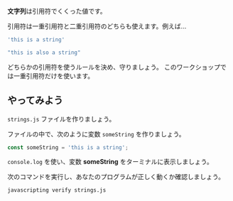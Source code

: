 **文字列**は引用符でくくった値です。

引用符は一重引用符と二重引用符のどちらも使えます。例えば...

```js
'this is a string'

"this is also a string"
```

どちらかの引用符を使うルールを決め、守りましょう。 このワークショップでは一重引用符だけを使います。

## やってみよう

`strings.js` ファイルを作りましょう。

ファイルの中で、次のように変数 `someString` を作りましょう。

```js
const someString = 'this is a string';
```

`console.log` を使い、変数 **someString** をターミナルに表示しましょう。

次のコマンドを実行し、あなたのプログラムが正しく動くか確認しましょう。

`javascripting verify strings.js`
